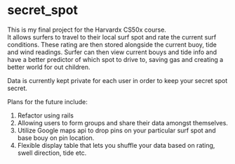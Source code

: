 secret_spot
===========
This is my final project for the Harvardx CS50x course.  
It allows surfers to travel to their local surf spot and rate the current surf conditions.
These rating are then stored alongside the current buoy, tide and wind readings.
Surfer can then view current bouys and tide info and have a better predictor of which spot to drive to, saving gas and creating a better world for out children.

Data is currently kept private for each user in order to keep your secret spot secret.  

Plans for the future include:
1. Refactor using rails
2. Allowing users to form groups and share their data amongst themselves.
3. Utilize Google maps api to drop pins on your particular surf spot and base bouy on pin location.
4. Flexible display table that lets you shuffle your data based on rating, swell direction, tide etc. 


